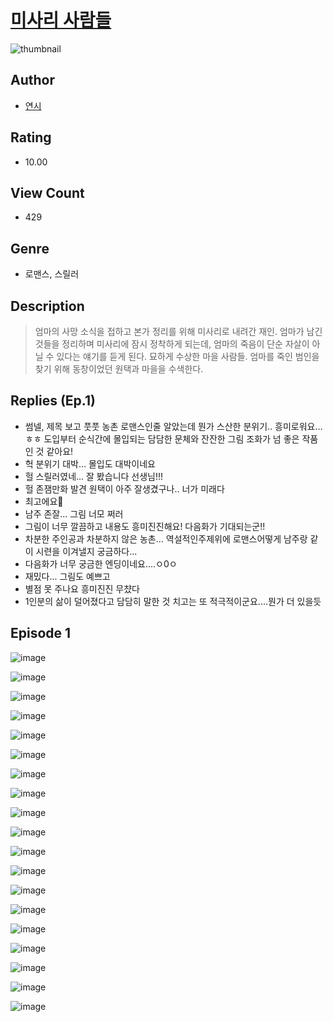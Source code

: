 # [미사리 사람들](https://comic.naver.com/challenge/list?titleId=810075)
![thumbnail](https://image-comic.pstatic.net/user_contents_data/challenge_comic/2023/05/23/318281/upload_3703475345252574769_480x623.jpeg)

## Author
- [연시](https://comic.naver.com/artistTitle?id=318281)

## Rating
- 10.00

## View Count
- 429

## Genre
- 로맨스, 스릴러

## Description
> 엄마의 사망 소식을 접하고 본가 정리를 위해 미사리로 내려간 재인. 엄마가 남긴 것들을 정리하며 미사리에 잠시 정착하게 되는데, 엄마의 죽음이 단순 자살이 아닐 수 있다는 얘기를 듣게 된다. 묘하게 수상한 마을 사람들. 엄마를 죽인 범인을 찾기 위해 동창이었던 원택과 마을을 수색한다.

## Replies (Ep.1)
- 썸넬, 제목 보고 풋풋 농촌 로맨스인줄 알았는데 뭔가 스산한 분위기.. 흥미로워요…ㅎㅎ 도입부터 순식간에 몰입되는 담담한 문체와 잔잔한 그림 조화가 넘 좋은 작품인 것 같아요!
- 헉 분위기 대박… 몰입도 대박이네요
- 헐 스릴러였네... 잘 봤습니다 선생님!!!
- 헐 존잼만화 발견 원택이 아주 잘생겼구나.. 너가 미래다
- 최고에요🤍
- 남주 존잘... 그림 너모 쩌러
- 그림이 너무 깔끔하고 내용도 흥미진진해요! 다음화가 기대되는군!!
- 차분한 주인공과 차분하지 않은 농촌... 역설적인주제위에 로맨스어떻게 남주랑 같이 시련을 이겨낼지 궁금하다...
- 다음화가 너무 궁금한 엔딩이네요....ㅇ0ㅇ
- 재밌다... 그림도 예쁘고
- 별점 못 주나요 흥미진진 무챴다
- 1인분의 삶이 덜어졌다고 담담히 말한 것 치고는 또 적극적이군요....뭔가 더 있을듯

## Episode 1
![image](https://image-comic.pstatic.net/user_contents_data/challenge_comic/2023/05/23/318281/upload_7305510617121828916.jpeg)

![image](https://image-comic.pstatic.net/user_contents_data/challenge_comic/2023/05/23/318281/upload_3486693644116701235.jpeg)

![image](https://image-comic.pstatic.net/user_contents_data/challenge_comic/2023/05/23/318281/upload_7075770948969902903.jpeg)

![image](https://image-comic.pstatic.net/user_contents_data/challenge_comic/2023/05/23/318281/upload_7090132787015137588.jpeg)

![image](https://image-comic.pstatic.net/user_contents_data/challenge_comic/2023/05/23/318281/upload_3703140196039341667.jpeg)

![image](https://image-comic.pstatic.net/user_contents_data/challenge_comic/2023/05/23/318281/upload_3761968470500335970.jpeg)

![image](https://image-comic.pstatic.net/user_contents_data/challenge_comic/2023/05/23/318281/upload_7147556980796187443.jpeg)

![image](https://image-comic.pstatic.net/user_contents_data/challenge_comic/2023/05/23/318281/upload_7148677575582442292.jpeg)

![image](https://image-comic.pstatic.net/user_contents_data/challenge_comic/2023/05/23/318281/upload_7004004759803278648.jpeg)

![image](https://image-comic.pstatic.net/user_contents_data/challenge_comic/2023/05/23/318281/upload_3775817733525103927.jpeg)

![image](https://image-comic.pstatic.net/user_contents_data/challenge_comic/2023/05/23/318281/upload_3618421540152291378.jpeg)

![image](https://image-comic.pstatic.net/user_contents_data/challenge_comic/2023/05/23/318281/upload_7221351996445450806.jpeg)

![image](https://image-comic.pstatic.net/user_contents_data/challenge_comic/2023/05/23/318281/upload_7090128376033522529.jpeg)

![image](https://image-comic.pstatic.net/user_contents_data/challenge_comic/2023/05/23/318281/upload_7161116351496730977.jpeg)

![image](https://image-comic.pstatic.net/user_contents_data/challenge_comic/2023/05/23/318281/upload_7364565395320418361.jpeg)

![image](https://image-comic.pstatic.net/user_contents_data/challenge_comic/2023/05/23/318281/upload_3486124981843343715.jpeg)

![image](https://image-comic.pstatic.net/user_contents_data/challenge_comic/2023/05/23/318281/upload_3690473619532767793.jpeg)

![image](https://image-comic.pstatic.net/user_contents_data/challenge_comic/2023/05/23/318281/upload_7003160334120924217.jpeg)

![image](https://image-comic.pstatic.net/user_contents_data/challenge_comic/2023/05/23/318281/upload_7149517615381635376.jpeg)
